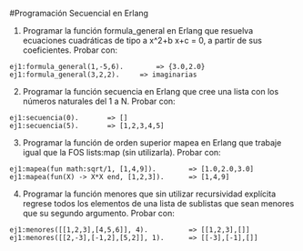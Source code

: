 #Programación Secuencial en Erlang


1.	Programar la función formula_general en Erlang que resuelva ecuaciones cuadráticas de tipo a x^2+b x+c = 0, a partir de sus coeficientes.
Probar con:

```
ej1:formula_general(1,-5,6).	    => {3.0,2.0}
ej1:formula_general(3,2,2).		=> imaginarias
```

2.	Programar la función secuencia en Erlang que cree una lista con los números naturales del 1 a N.
Probar con:

```
ej1:secuencia(0).		=> []
ej1:secuencia(5).		=> [1,2,3,4,5]

```

3.	Programar la función de orden superior mapea en Erlang que trabaje igual que la FOS lists:map (sin utilizarla).
Probar con:

```
ej1:mapea(fun math:sqrt/1, [1,4,9]).		=> [1.0,2.0,3.0]
ej1:mapea(fun(X) -> X*X end, [1,2,3]).		=> [1,4,9]
```

4.	Programar la función menores que sin utilizar recursividad explícita regrese todos los elementos de una lista de sublistas que sean menores que su segundo argumento.
Probar con:

```
ej1:menores([[1,2,3],[4,5,6]], 4).		    => [[1,2,3],[]]
ej1:menores([[2,-3],[-1,2],[5,2]], 1).		=> [[-3],[-1],[]]

```
